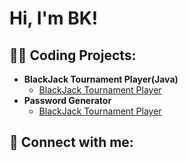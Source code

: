 <h1>Hi, I'm BK! </h1>

<h2>👨‍💻 Coding Projects:</h2>

- <b>BlackJack Tournament Player(Java)</b>
  - [BlackJack Tournament Player](https://github.com/Bareclaw/BlackJack-Tournament-Player/tree/main)
- <b>Password Generator</b>
  - [BlackJack Tournament Player]()


<h2> 🤳 Connect with me:</h2>



<!--
**joshmadakor1/joshmadakor1** is a ✨ _special_ ✨ repository because its `README.md` (this file) appears on your GitHub profile.

Here are some ideas to get you started:

- 🔭 I’m currently working on ...
- 🌱 I’m currently learning ...
- 👯 I’m looking to collaborate on ...
- 🤔 I’m looking for help with ...
- 💬 Ask me about ...
- 📫 How to reach me: ...
- 😄 Pronouns: ...
- ⚡ Fun fact: ...
-->
